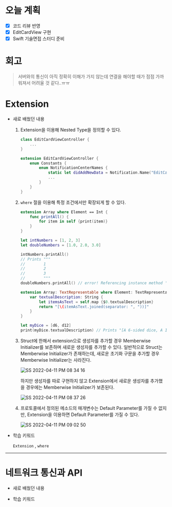 # 오늘 계획

- [x] 코드 리뷰 반영
- [x] EditCardView 구현
- [x] Swift 기술면접 스터디 준비

# 회고

> 서버와의 통신이 아직 정확히 이해가 가지 않는데 연결을 해야할 때가 점점 가까워져서 어려울 것 같다..ㅠㅠ

# Extension

- 새로 배웠던 내용

	1. Extension을 이용해 Nested Type을 정의할 수 있다.

		```swift
		class EditCardViewController {
		    ...
		}
		
		extension EditCardViewController {
		    enum Constants {
		        enum NotificationCenterNames {
		            static let didAddNewData = Notification.Name("EditCardViewDidAddNewData")
		            ...
		        }
		    }
		}
		```

	2. `where` 절을 이용해 특정 조건에서만 확장되게 할 수 있다.

		```swift
		extension Array where Element == Int {
		    func printAll() {
		        for item in self {print(item)}
		    }
		}
		
		let intNumbers = [1, 2, 3]
		let doubleNumbers = [1.0, 2.0, 3.0]
		
		intNumbers.printAll()
		// Prints """
		//        1
		//        2
		//        3
		//        """
		doubleNumbers.printAll() // error! Referencing instance method 'printAll()' on 'Array' requires the types 'Double' and 'Int' be equivalent
		```

		```swift
		extension Array: TextRepresentable where Element: TextRepresentable {
		    var textualDescription: String {
		        let itemsAsText = self.map {$0.textualDescription}
		        return "[\(itemAsText.joined(separator: ", "))]"
		    }
		}
		
		let myDice = [d6, d12]
		print(myDice.textualDescription) // Prints "[A 6-sided dice, A 12-sided dice]"
		```

	3. Struct에 한해서 extension으로 생성자를 추가할 경우 Memberwise Initializer를 보존하며 새로운 생성자를 추가할 수 있다. 일반적으로 Struct는 Memberwise Initializer가 존재하는데, 새로운 초기화 구문을 추가할 경우 Memberwise Initializer는 사라진다.

		![SS 2022-04-11 PM 08 34 16](https://user-images.githubusercontent.com/92504186/162731379-5d0e09ae-19fb-440a-af9e-34cc23a791cc.jpg)

		하지만 생성자를 따로 구현하지 않고 Extension에서 새로운 생성자를 추가했을 경우에는 Memberwise Initializer가 보존된다.

		![SS 2022-04-11 PM 08 37 26](https://user-images.githubusercontent.com/92504186/162731723-6e98f4eb-d55f-4b30-b690-23fbceb6195c.jpg)

	4. 프로토콜에서 정의된 메소드의 매개변수는 Default Parameter를 가질 수 없지만, Extension을 이용하면 Default Parameter를 가질 수 있다.

		![SS 2022-04-11 PM 09 02 50](https://user-images.githubusercontent.com/92504186/162735606-df13e121-7509-41eb-93b0-b24c3e37eb41.jpg)

-  학습 키워드

	`Extension` , `where`

---

# 네트워크 통신과 API

* 새로 배웠던 내용

	

* 학습 키워드

